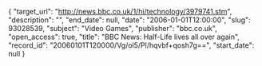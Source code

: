 {
  "target_url": "http://news.bbc.co.uk/1/hi/technology/3979741.stm", 
  "description": "", 
  "end_date": null, 
  "date": "2006-01-01T12:00:00", 
  "slug": 93028539, 
  "subject": "Video Games", 
  "publisher": "bbc.co.uk", 
  "open_access": true, 
  "title": "BBC News: Half-Life lives all over again", 
  "record_id": "20060101T120000/Vg/ol5/Pl/hqvbf+qosh7g==", 
  "start_date": null
}

